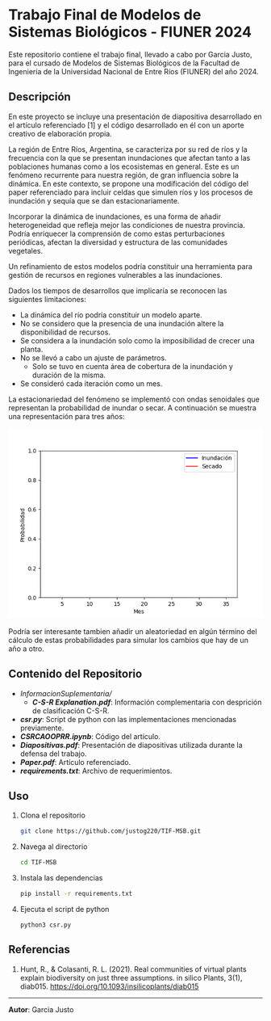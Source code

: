 # Trabajo Final de Modelos de Sistemas Biológicos - FIUNER 2024

Este repositorio contiene el trabajo final, llevado a cabo por Garcia Justo, para el cursado de Modelos de Sistemas Biológicos de la Facultad de Ingeniería de la Universidad Nacional de Entre Ríos (FIUNER) del año 2024.

## Descripción
En este proyecto se incluye una presentación de diapositiva desarrollado en el artículo referenciado [1] y el código desarrollado en él con un aporte creativo de elaboración propia.

La región de Entre Ríos, Argentina, se caracteriza por su red de ríos y la frecuencia con la que se presentan inundaciones que afectan tanto a las poblaciones humanas como a los ecosistemas en general. Este es un fenómeno recurrente para nuestra región, de gran influencia sobre la dinámica. En este contexto, se propone una modificación del código del paper referenciado para incluir celdas que simulen ríos y los procesos de inundación y sequía que se dan estacionariamente.

Incorporar la dinámica de inundaciones, es una forma de añadir heterogeneidad que refleja mejor las condiciones de nuestra provincia. Podría enriquecer la comprensión de como estas perturbaciones periódicas, afectan la diversidad y estructura de las comunidades vegetales.

Un refinamiento de estos modelos podría constituir una herramienta para gestión de recursos en regiones vulnerables a las inundaciones.

Dados los tiempos de desarrollos que implicaría se reconocen las siguientes limitaciones:
- La dinámica del río podría constituir un modelo aparte.
- No se considero que la presencia de una inundación altere la disponibilidad de recursos.
- Se considera a la inundación solo como la imposibilidad de crecer una planta.
- No se llevó a cabo un ajuste de parámetros.
    - Solo se tuvo en cuenta área de cobertura de la inundación y duración de la misma.
- Se consideró cada iteración como un mes. 

La estacionariedad del fenómeno se implementó con ondas senoidales que representan la probabilidad de inundar o secar. A continuación se muestra una representación para tres años: 

![Probabilidades de secado e inundación](InformacionSuplementaria/animation.gif)

Podría ser interesante tambien añadir un aleatoriedad en algún término del cálculo de estas probabilidades para simular los cambios que hay de un año a otro.

## Contenido del Repositorio
- *InformacionSuplementaria/*
    - ***C-S-R Explanation.pdf***: Información complementaria con desprición de clasificación C-S-R.
- ***csr.py***: Script de python con las implementaciones mencionadas previamente.
- ***CSRCAOOPRR.ipynb***: Código del artículo.
- ***Diapositivas.pdf***: Presentación de diapositivas utilizada durante la defensa del trabajo.
- ***Paper.pdf***: Artículo referenciado.
- ***requirements.txt***: Archivo de requerimientos.




## Uso
1. Clona el repositorio

    ```bash
    git clone https://github.com/justog220/TIF-MSB.git
    ```

2. Navega al directorio
    ```bash
    cd TIF-MSB
    ```

3. Instala las dependencias
    ```bash
    pip install -r requirements.txt
    ```

4. Ejecuta el script de python
    ```
    python3 csr.py
    ```

## Referencias
1. Hunt, R., & Colasanti, R. L. (2021). Real communities of virtual plants explain biodiversity on just three assumptions. in silico Plants, 3(1), diab015. https://doi.org/10.1093/insilicoplants/diab015

-----
**Autor**: Garcia Justo


